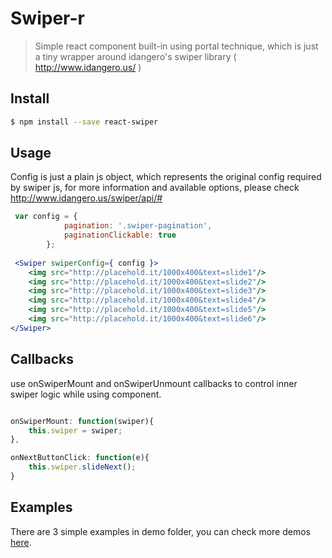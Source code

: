 # Swiper-r

> Simple react component built-in using portal technique,  which is just a tiny wrapper around idangero's swiper library ( http://www.idangero.us/ )

## Install

```sh
$ npm install --save react-swiper
```

## Usage
Config is just a plain js object, which represents the original config required by swiper js,
for more information and available options, please check http://www.idangero.us/swiper/api/#

```jsx
 var config = {
            pagination: '.swiper-pagination',
            paginationClickable: true
        };
    
 <Swiper swiperConfig={ config }>
    <img src="http://placehold.it/1000x400&text=slide1"/>
    <img src="http://placehold.it/1000x400&text=slide2"/>
    <img src="http://placehold.it/1000x400&text=slide3"/>
    <img src="http://placehold.it/1000x400&text=slide4"/>
    <img src="http://placehold.it/1000x400&text=slide5"/>
    <img src="http://placehold.it/1000x400&text=slide6"/>
</Swiper>
```

## Callbacks

use onSwiperMount and onSwiperUnmount callbacks to control inner swiper logic while using component.

```jsx

onSwiperMount: function(swiper){
    this.swiper = swiper;
},

onNextButtonClick: function(e){
    this.swiper.slideNext();
}
```

## Examples

There are 3 simple examples in demo folder, you can check more demos [here](http://www.idangero.us/swiper/demos/).
